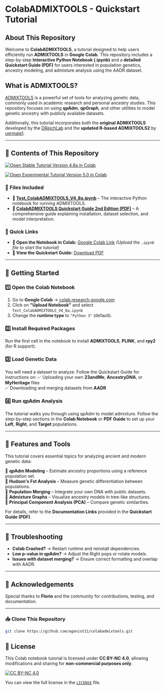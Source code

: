 # **ColabADMIXTOOLS - Quickstart Tutorial**

## **About This Repository**
Welcome to **ColabADMIXTOOLS**, a tutorial designed to help users efficiently run **ADMIXTOOLS** in **Google Colab**. This repository includes a step-by-step **Interactive Python Notebook (.ipynb)** and a **detailed Quickstart Guide (PDF)** for users interested in population genetics, ancestry modeling, and admixture analysis using the AADR dataset.

## **What is ADMIXTOOLS?**
[ADMIXTOOLS](https://uqrmaie1.github.io/admixtools/) is a powerful set of tools for analyzing genetic data, commonly used in academic research and personal ancestry studies. This repository focuses on using **qpAdm**, **qpGraph**, and other utilities to model genetic ancestry with publicly available datasets.

Additionally, this tutorial incorporates both the **original ADMIXTOOLS** developed by the [DReichLab](https://github.com/DReichLab/AdmixTools) and the **updated R-based ADMIXTOOLS2** by [uqrmaie1](https://uqrmaie1.github.io/admixtools/).

---

## **📜 Contents of This Repository**

[![Open Stable Tutorial Version 4.8a in Colab](https://colab.research.google.com/assets/colab-badge.svg)](https://github.com/agonist11/colabadmixtools/blob/main/Test_ColabADMIXTOOLS_V4_8a.ipynb)

[![Open Experimental Tutorial Version 5.0 in Colab](https://colab.research.google.com/assets/colab-badge.svg)](https://github.com/agonist11/colabadmixtools/blob/main/Experimental_ColabADMIXTOOLS_V5_0.ipynb)

### **🔹 Files Included**
- **📄 [Test_ColabADMIXTOOLS_V4_8a.ipynb](https://github.com/agonist11/colabadmixtools/blob/main/Test_ColabADMIXTOOLS_V4_8a.ipynb)** – The interactive Python notebook for running ADMIXTOOLS.
- **📘 [ColabADMIXTOOLS Quickstart Guide 2nd Edition (PDF)](https://github.com/agonist11/colabadmixtools/blob/main/ColabADMIXTOOLS%20Quickstart%20Guide%202nd%20Edition_Draft3.pdf)** – A comprehensive guide explaining installation, dataset selection, and model interpretation.

### **🔹 Quick Links**
- **📌 Open the Notebook in Colab:** [Google Colab Link](https://colab.research.google.com/) *(Upload the `.ipynb` file to start the tutorial)*  
- **📖 View the Quickstart Guide:** [Download PDF](https://github.com/agonist11/colabadmixtools/blob/main/ColabADMIXTOOLS%20Quickstart%20Guide%202nd%20Edition_Draft3.pdf)  

---

## **🚀 Getting Started**

### **1️⃣ Open the Colab Notebook**
1. Go to **Google Colab** → [colab.research.google.com](https://colab.research.google.com/)
2. Click on **"Upload Notebook"** and select `Test_ColabADMIXTOOLS_V4_8a.ipynb`
3. Change the **runtime type** to `"Python 3"` (default).

### **2️⃣ Install Required Packages**
Run the first cell in the notebook to install **ADMIXTOOLS**, **PLINK**, and **rpy2** (for R support).

### **3️⃣ Load Genetic Data**
You will need a dataset to analyze. Follow the Quickstart Guide for instructions on:
✅ Uploading your own **23andMe**, **AncestryDNA**, or **MyHeritage** files  
✅ Downloading and merging datasets from **AADR**

### **4️⃣ Run qpAdm Analysis**
The tutorial walks you through using qpAdm to model admixture. Follow the step-by-step sections in the **Colab Notebook** or **PDF Guide** to set up your **Left**, **Right**, and **Target** populations.

---

## **📂 Features and Tools**
This tutorial covers essential topics for analyzing ancient and modern genetic data:

📌 **qpAdm Modeling** – Estimate ancestry proportions using a reference population set.  
📌 **Hudson's Fst Analysis** – Measure genetic differentiation between populations.  
📌 **Population Merging** – Integrate your own DNA with public datasets.  
📌 **Admixture Graphs** – Visualize ancestry models in tree-like structures.  
📌 **Principal Component Analysis (PCA)** – Compare genetic similarities.  

For details, refer to the **Documentation Links** provided in the **Quickstart Guide (PDF)**.

---

## **🔧 Troubleshooting**
- **Colab Crashed?** → Restart runtime and reinstall dependencies.  
- **Low p-value in qpAdm?** → Adjust the Right pops or rotate models.  
- **Issues with dataset merging?** → Ensure correct formatting and overlap with AADR.  

---

## **📝 Acknowledgements**
Special thanks to **Florio** and the community for contributions, testing, and documentation.

---

### 📥 **Clone This Repository**
```sh
git clone https://github.com/agonist11/colabadmixtools.git
```

## **📜 License**
This Colab notebook tutorial is licensed under **CC BY-NC 4.0**, allowing modifications and sharing for **non-commercial purposes only**.

[![CC BY-NC 4.0](https://licensebuttons.net/l/by-nc/4.0/88x31.png)](https://creativecommons.org/licenses/by-nc/4.0/)

You can view the full license in the [`LICENSE`](LICENSE) file.
